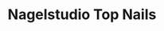 ---
title: "Nagelstudio Top Nails"
url: /roethenbach-a-d-pegnitz/nagelstudio-top-nails/
shop: Kosmetik
---